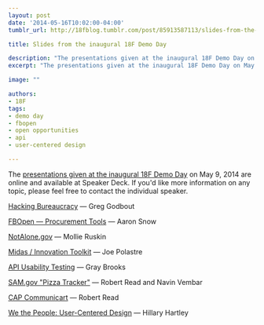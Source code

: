 ```yaml
---
layout: post
date: '2014-05-16T10:02:00-04:00'
tumblr_url: http://18fblog.tumblr.com/post/85913587113/slides-from-the-inaugural-18f-demo-day

title: Slides from the inaugural 18F Demo Day

description: "The presentations given at the inaugural 18F Demo Day on May 9, 2014 are online and available at Speaker Deck. If you would like more information on any topic, please feel free to contact the individual speaker."
excerpt: "The presentations given at the inaugural 18F Demo Day on May 9, 2014 are online and available at Speaker Deck. If you would like more information on any topic, please feel free to contact the individual speaker."

image: ""

authors:
- 18F
tags:
- demo day
- fbopen
- open opportunities
- api
- user-centered design

---
```


The [presentations given at the inaugural 18F Demo
Day](https://speakerdeck.com/18f) on May 9, 2014 are online and
available at Speaker Deck. If you'd like more information on any topic,
please feel free to contact the individual speaker.

[Hacking
Bureaucracy](https://speakerdeck.com/18f/hacking-bureaucracy-18f-demo-day-9-may-2014)
— Greg Godbout

[FBOpen — Procurement
Tools](https://speakerdeck.com/18f/fbopen-and-procurement-tools-18f-demo-day-9-may-2014)
— Aaron Snow

[NotAlone.gov](https://speakerdeck.com/18f/notalone-dot-gov-18f-demo-day-9-may-2014)
— Mollie Ruskin

[Midas / Innovation
Toolkit](https://speakerdeck.com/18f/innovation-toolkit-18f-demo-day-9-may-2014)
— Joe Polastre

[API Usability
Testing](https://speakerdeck.com/18f/api-usability-testing-18f-demo-day-9-may-2014)
— Gray Brooks

[SAM.gov "Pizza
Tracker"](https://speakerdeck.com/18f/sam-dot-gov-pizza-tracker-18f-demo-day-9-may-2014)
— Robert Read and Navin Vembar

[CAP
Communicart](https://speakerdeck.com/18f/cap-communicart-18f-demo-day-9-may-2014)
— Robert Read

[We the People: User-Centered
Design](https://speakerdeck.com/18f/user-centered-design-18f-demo-day-9-may-2014)
— Hillary Hartley
